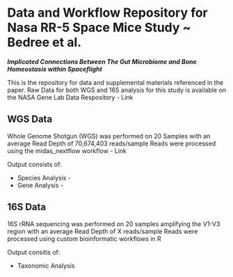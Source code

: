 # **Data and Workflow Repository for Nasa RR-5 Space Mice Study ~ Bedree et al.**
***Implicated Connections Between The Gut Microbiome and Bone Homeostasis within Spaceflight***

This is the repository for data and supplemental materials referenced in the paper.
Raw Data for both WGS and 16S analysis for this study is available on the NASA Gene Lab Data Respository - Link

## WGS Data
Whole Genome Shotgun (WGS) was performed on 20 Samples with an average Read Depth of 70,674,403 reads/sample
Reads were processed using the midas_nextflow workflow - Link

Output consists of:
 - Species Analysis - 
 - Gene Analysis -

## 16S Data
16S rRNA sequencing was performed on 20 samples amplifying the V1-V3 region with an average Read Depth of X reads/sample
Reads were processed using custom bioinformatic workflows in R

Output consitis of:
 - Taxonomic Analysis

